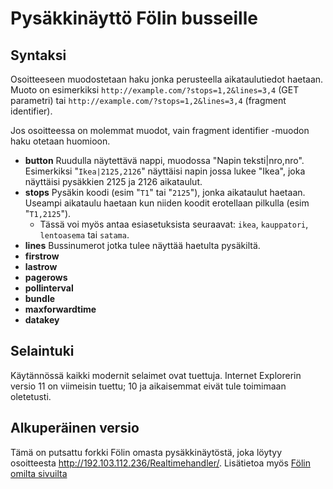 # Pysäkkinäyttö Fölin busseille

## Syntaksi

Osoitteeseen muodostetaan haku jonka perusteella aikataulutiedot haetaan.
Muoto on esimerkiksi `http://example.com/?stops=1,2&lines=3,4` (GET 
parametri) tai `http://example.com/?stops=1,2&lines=3,4` (fragment 
identifier).
 
Jos osoitteessa on molemmat muodot, vain fragment identifier -muodon
haku otetaan huomioon.

* **button** Ruudulla näytettävä nappi, muodossa "Napin teksti|nro,nro". 
    Esimerkiksi "`Ikea|2125,2126`" näyttäisi napin jossa lukee "Ikea", 
    joka näyttäisi pysäkkien 2125 ja 2126 aikataulut.
* **stops** Pysäkin koodi (esim "`T1`" tai "`2125`"), jonka aikataulut 
    haetaan. Useampi aikataulu haetaan kun niiden koodit erotellaan 
    pilkulla (esim "`T1,2125`").
    * Tässä voi myös antaa esiasetuksista seuraavat: `ikea`, 
    `kauppatori`, `lentoasema` tai `satama`.  
* **lines** Bussinumerot jotka tulee näyttää haetulta pysäkiltä.
* **firstrow**
* **lastrow**
* **pagerows**
* **pollinterval**
* **bundle**
* **maxforwardtime**
* **datakey**

## Selaintuki

Käytännössä kaikki modernit selaimet ovat tuettuja. Internet Explorerin
versio 11 on viimeisin tuettu; 10 ja aikaisemmat eivät tule toimimaan
oletetusti.

## Alkuperäinen versio

Tämä on putsattu forkki Fölin omasta pysäkkinäytöstä, joka löytyy 
osoitteesta http://192.103.112.236/Realtimehandler/. Lisätietoa myös 
[Fölin omilta sivuilta](http://www.foli.fi/fi/omien-pys%C3%A4kkien-reaaliaikaiset-aikataulut-n%C3%A4kyville-k%C3%A4tev%C3%A4sti)
